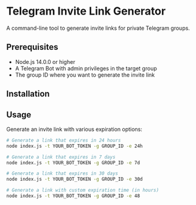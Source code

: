 # Telegram Invite Link Generator

A command-line tool to generate invite links for private Telegram groups.

## Prerequisites

- Node.js 14.0.0 or higher
- A Telegram Bot with admin privileges in the target group
- The group ID where you want to generate the invite link

## Installation

## Usage

Generate an invite link with various expiration options:

```bash
# Generate a link that expires in 24 hours
node index.js -t YOUR_BOT_TOKEN -g GROUP_ID -e 24h

# Generate a link that expires in 7 days
node index.js -t YOUR_BOT_TOKEN -g GROUP_ID -e 7d

# Generate a link that expires in 30 days
node index.js -t YOUR_BOT_TOKEN -g GROUP_ID -e 30d

# Generate a link with custom expiration time (in hours)
node index.js -t YOUR_BOT_TOKEN -g GROUP_ID -e 48
```

